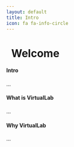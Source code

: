 ```yaml
---
layout: default
title: Intro
icon: fa fa-info-circle
---
```


# <i class="fa fa-info-circle" aria-hidden="true"></i>&nbsp; Welcome

#### Intro
    
   ...

#### What is VirtualLab

   ...

#### Why VirtualLab

   ...
